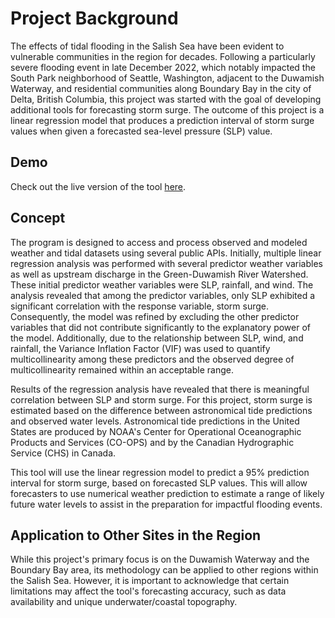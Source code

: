 # Project Background

The effects of tidal flooding in the Salish Sea have been evident to vulnerable communities in the region for decades. Following a particularly severe flooding event in late December 2022, which notably impacted the South Park neighborhood of Seattle, Washington, adjacent to the Duwamish Waterway, and residential communities along Boundary Bay in the city of Delta, British Columbia, this project was started with the goal of developing additional tools for forecasting storm surge. The outcome of this project is a linear regression model that produces a prediction interval of storm surge values when given a forecasted sea-level pressure (SLP) value. 

## Demo

Check out the live version of the tool [here](https://kyleanders-on.github.io/).

## Concept

The program is designed to access and process observed and modeled weather and tidal datasets using several public APIs. Initially, multiple linear regression analysis was performed with several predictor weather variables as well as upstream discharge in the Green-Duwamish River Watershed. These initial predictor weather variables were SLP, rainfall, and wind. The analysis revealed that among the predictor variables, only SLP exhibited a significant correlation with the response variable, storm surge. Consequently, the model was refined by excluding the other predictor variables that did not contribute significantly to the explanatory power of the model. Additionally, due to the relationship between SLP, wind, and rainfall, the Variance Inflation Factor (VIF) was used to quantify multicollinearity among these predictors and the observed degree of multicollinearity remained within an acceptable range.

Results of the regression analysis have revealed that there is meaningful correlation between SLP and storm surge. For this project, storm surge is estimated based on the difference between astronomical tide predictions and observed water levels. Astronomical tide predictions in the United States are produced by NOAA's Center for Operational Oceanographic Products and Services (CO-OPS) and by the Canadian Hydrographic Service (CHS) in Canada.

This tool will use the linear regression model to predict a 95% prediction interval for storm surge, based on forecasted SLP values. This will allow forecasters to use numerical weather prediction to estimate a range of likely future water levels to assist in the preparation for impactful flooding events.

## Application to Other Sites in the Region

While this project's primary focus is on the Duwamish Waterway and the Boundary Bay area, its methodology can be applied to other regions within the Salish Sea. However, it is important to acknowledge that certain limitations may affect the tool's forecasting accuracy, such as data availability and unique underwater/coastal topography.
